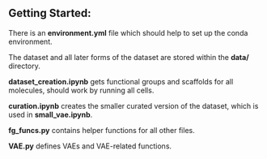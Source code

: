 ## Getting Started:

There is an **environment.yml** file which should help to set up the conda environment.

The dataset and all later forms of the dataset are stored within the **data/** directory. 

**dataset_creation.ipynb** gets functional groups and scaffolds for all molecules, should work by running all cells.

**curation.ipynb** creates the smaller curated version of the dataset, which is used in **small_vae.ipynb**.

**fg_funcs.py** contains helper functions for all other files.

**VAE.py** defines VAEs and VAE-related functions.
